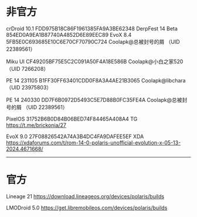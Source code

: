 # 非官方

crDroid 10.1
FDD975B18C86F1961385FA9A3BE62348
DerpFest 14 Beta
854ED0A9EA1B87740A4852D6E89EEC89
EvoX 8.4
5FB5E0C693685E10C6E70CF70790C724
Coolapk@总被封号的屑 （UID 22389561）

Miku UI
CF49205BF75E5C2C091A50F4A18E586B
Coolapk@小白之家520 （UID 7266208）

PE 14 231105
B1FF30FF63401CDD0F8A3A4AE21B3065
Coolapk@libchara （UID 23975803）

PE 14 240330
DD7F6B0972D5493C5E7D88B0FC35FE4A
Coolapk@总被封号的屑 （UID 22389561）

PixelOS
31752B6B0D84B06BED74F84465A408A4
TG https://t.me/brickonia/27

EvoX 9.0
27F08826542A74A3B4DC4FA9DAFEE5EF
XDA https://xdaforums.com/t/rom-14-0-polaris-unofficial-evolution-x-05-13-2024.4671668/

------------------------------------------

# 官方
Lineage 21
https://download.lineageos.org/devices/polaris/builds

LMODroid 5.0
https://get.libremobileos.com/devices/polaris/builds
